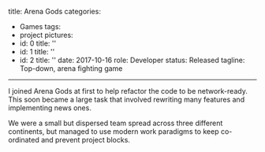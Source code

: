 title: Arena Gods
categories:
  - Games
tags:
  - project
pictures:
  - id: 0
    title: ''
  - id: 1
    title: ''
  - id: 2
    title: ''
date: 2017-10-16
role: Developer
status: Released
tagline: Top-down, arena fighting game
---

I joined Arena Gods at first to help refactor the code to be network-ready. This soon became a large task that involved rewriting many features and implementing news ones.

We were a small but dispersed team spread across three different continents, but managed to use modern work paradigms to keep co-ordinated and prevent project blocks.

